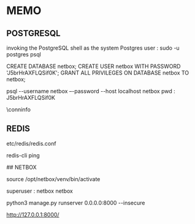 # MEMO

## POSTGRESQL

invoking the PostgreSQL shell as the system Postgres user :
sudo -u postgres psql

CREATE DATABASE netbox;
CREATE USER netbox WITH PASSWORD 'J5brHrAXFLQSif0K';
GRANT ALL PRIVILEGES ON DATABASE netbox TO netbox;

psql --username netbox –-password --host localhost netbox
pwd :  J5brHrAXFLQSif0K

\conninfo

## REDIS

etc/redis/redis.conf

redis-cli ping

## NETBOX

source /opt/netbox/venv/bin/activate

superuser : netbox netbox



python3 manage.py runserver 0.0.0.0:8000 --insecure

http://127.0.0.1:8000/